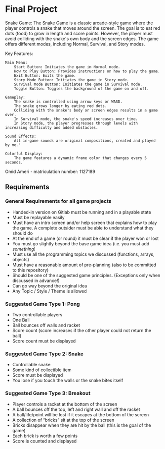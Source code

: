 # Final Project

Snake Game:
The Snake Game is a classic arcade-style game where the player controls a snake that moves around the screen. The goal is to eat red dots (food) to grow in length and score points. However, the player must avoid colliding with the snake's own body and the screen edges. The game offers different modes, including Normal, Survival, and Story modes.

Key Features:

    Main Menu:
        Start Button: Initiates the game in Normal mode.
        How to Play Button: Provides instructions on how to play the game.
        Exit Button: Exits the game.
        Story Mode Button: Initiates the game in Story mode.
        Survival Mode Button: Initiates the game in Survival mode.
        Toggle Button: Toggles the background of the game on and off.

    Gameplay:
        The snake is controlled using arrow keys or WASD.
        The snake grows longer by eating red dots.
        Colliding with the snake's body or screen edges results in a game over.
        In Survival mode, the snake's speed increases over time.
        In Story mode, the player progresses through levels with increasing difficulty and added obstacles.

    Sound Effects:
        All in-game sounds are original compositions, created and played by me."

    Colorful Display:
        The game features a dynamic frame color that changes every 5 seconds.

Omid Ameri -
matriculation number: 1127189


## Requirements

### General Requirements for all game projects

* Handed-in version on Gitlab must be running and in a playable state
* Must be replayable easily
* Must have an intro screen and/or help screen that explains how to play the game. A complete outsider must be able to understand what they should do
* At the end of a game (or round) it must be clear if the player won or lost
* You must go slightly beyond the base game idea (i.e. you must add *something*)
* Must use all the programming topics we discussed (functions, arrays, objects)
* Must have a reasonable amount of pre-planning (also to be committed to this repository)
* Should be one of the suggested game principles. (Exceptions only when discussed in advance!)
* Can go way beyond the original idea
* Any Topic / Style / Theme is allowed

### Suggested Game Type 1: Pong

* Two controllable players
* One Ball
* Ball bounces off walls and racket
* Score count (score increases if the other player could not return the ball)
* Score count must be displayed

### Suggested Game Type 2: Snake

* Controllable snake
* Some kind of collectible item
* Score must be displayed
* You lose if you touch the walls or the snake bites itself

### Suggested Game Type 3: Breakout

* Player controls a racket at the bottom of the screen
* A ball bounces off the top, left and right wall and off the racket
* A ball/life/point will be lost if it escapes at the bottom of the screen
* A collection of “bricks” sit at the top of the screen
* Bricks disappear when they are hit by the ball (this is the goal of the game)
* Each brick is worth a few points
* Score is counted and displayed
